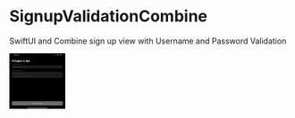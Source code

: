 # SignupValidationCombine
SwiftUI and Combine sign up view with Username and Password Validation 


<img src="IMG_3052.PNG" width="100" height="100">



